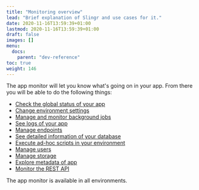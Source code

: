 ```yaml
---
title: "Monitoring overview"
lead: "Brief explanation of Slingr and use cases for it."
date: 2020-11-16T13:59:39+01:00
lastmod: 2020-11-16T13:59:39+01:00
draft: false
images: []
menu:
  docs:
    parent: "dev-reference"
toc: true
weight: 146
---
```


The app monitor will let you know what's going on in your app. From there you will be able to
do the following things:

- [Check the global status of your app]({{site.baseurl}}/app-development-monitor-dashboard.html)
- [Change environment settings]({{site.baseurl}}/app-development-monitor-env-settings.html)
- [Manage and monitor background jobs]({{site.baseurl}}/app-development-monitor-jobs.html)
- [See logs of your app]({{site.baseurl}}/app-development-monitor-logs.html)
- [Manage endpoints]({{site.baseurl}}/app-development-monitor-endpoints.html)
- [See detailed information of your database]({{site.baseurl}}/app-development-monitor-database.html)
- [Execute ad-hoc scripts in your environment]({{site.baseurl}}/app-development-monitor-other-tools.html#console)
- [Manage users]({{site.baseurl}}/app-development-monitor-other-tools.html#users-management)
- [Manage storage]({{site.baseurl}}/app-development-monitor-other-tools.html#storage)
- [Explore metadata of app]({{site.baseurl}}/app-development-monitor-other-tools.html#app-explorer)
- [Monitor the REST API]({{site.baseurl}}/app-development-monitor-other-tools.html#rest-api)

The app monitor is available in all environments.